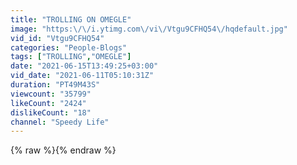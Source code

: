 ```yaml
---
title: "TROLLING ON OMEGLE"
image: "https:\/\/i.ytimg.com\/vi\/Vtgu9CFHQ54\/hqdefault.jpg"
vid_id: "Vtgu9CFHQ54"
categories: "People-Blogs"
tags: ["TROLLING","OMEGLE"]
date: "2021-06-15T13:49:25+03:00"
vid_date: "2021-06-11T05:10:31Z"
duration: "PT49M43S"
viewcount: "35799"
likeCount: "2424"
dislikeCount: "18"
channel: "Speedy Life"
---
```

{% raw %}{% endraw %}
